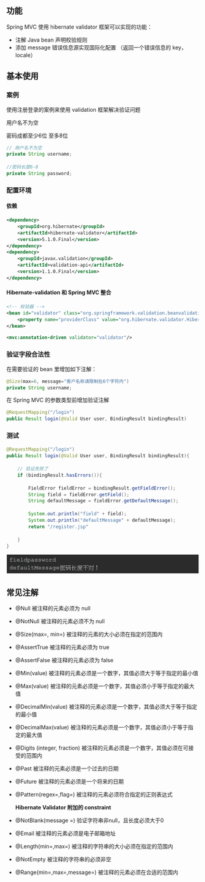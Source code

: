 ## 功能

Spring MVC 使用 hibernate validator 框架可以实现的功能：

* 注解 Java bean 声明校验规则
* 添加 message 错误信息源实现国际化配置 （返回一个错误信息的 key，locale）

## 基本使用

### 案例

使用注册登录的案例来使用 validation 框架解决验证问题

用户名不为空

密码成都至少6位 至多8位

```java
// 用户名不为空
private String username;

//密码长度6-8
private String password;
```

### 配置环境

#### 依赖

```xml
<dependency>
	<groupId>org.hibernate</groupId>
    <artifactId>hibernate-validator</artifactId>
    <version>5.1.0.Final</version>
</dependency>
<dependency>
	<groupId>javax.validation</groupId>
    <artifactId>validation-api</artifactId>
    <version>1.1.0.Final</version>
</dependency>
```

#### Hibernate-validation 和 Spring MVC 整合

```xml
<!-- 校验器 -->
<bean id="validator" class="org.springframework.validation.beanvalidation.LocalValidatorFactoryBean">
    <property name="providerClass" value="org.hibernate.validator.HibernateValidator"/>
</bean>
```

```xml
<mvc:annotation-driven validator="validator"/>
```

### 验证字段合法性

在需要验证的 bean 里增加如下注解：

```java
@Size(max=6, message="客户名称请限制在6个字符内")
private String username;
```

在 Spring MVC 的参数类型前增加验证注解

```java
@RequestMapping("/login")
public Result login(@Valid User user, BindingResult bindingResult)
```

### 测试

```java
@RequestMapping("/login")
public Result login(@Valid User user, BindingResult bindingResult){
    
    // 验证失败了
    if (bindingResult.hasErrors()){
        
        FieldError fieldError = bindingResult.getFieldError();
        String field = fieldError.getField();
        String defaultMessage = fieldError.getDefaultMessage();
        
        System.out.println("field" + field);
        System.out.println("defaultMessage" + defaultMessage);
        return "/register.jsp"
        
    }
}
```

![image-20191201213805658](hibernate%20validator(%E6%B3%A8%E8%A7%A3%E6%A0%A1%E9%AA%8C).assets/image-20191201213805658.png)

## 常见注解

* @Null  被注释的元素必须为 null   

* @NotNull   被注释的元素必须不为 null   

* @Size(max=, min=)  被注释的元素的大小必须在指定的范围内   

* @AssertTrue   被注释的元素必须为 true   

* @AssertFalse   被注释的元素必须为 false   

* @Min(value)   被注释的元素必须是一个数字，其值必须大于等于指定的最小值   

* @Max(value)   被注释的元素必须是一个数字，其值必须小于等于指定的最大值   

* @DecimalMin(value)  被注释的元素必须是一个数字，其值必须大于等于指定的最小值   

* @DecimalMax(value)  被注释的元素必须是一个数字，其值必须小于等于指定的最大值   

* @Digits (integer, fraction)   被注释的元素必须是一个数字，其值必须在可接受的范围内   

* @Past  被注释的元素必须是一个过去的日期   

* @Future   被注释的元素必须是一个将来的日期   

* @Pattern(regex=,flag=)  被注释的元素必须符合指定的正则表达式   

  **Hibernate Validator 附加的 constraint**

* @NotBlank(message =)  验证字符串非null，且长度必须大于0   

* @Email  被注释的元素必须是电子邮箱地址   

* @Length(min=,max=)  被注释的字符串的大小必须在指定的范围内   

* @NotEmpty  被注释的字符串的必须非空   

* @Range(min=,max=,message=)  被注释的元素必须在合适的范围内

### 

